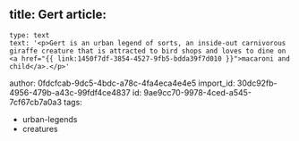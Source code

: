 title: Gert
article:
  -
    type: text
    text: '<p>Gert is an urban legend of sorts, an inside-out carnivorous giraffe creature that is attracted to bird shops and loves to dine on <a href="{{ link:1450f7df-3854-4527-9fb5-bdda39f7d010 }}">macaroni and child</a>.</p>'
author: 0fdcfcab-9dc5-4bdc-a78c-4fa4eca4e4e5
import_id: 30dc92fb-4956-479b-a43c-99fdf4ce4837
id: 9ae9cc70-9978-4ced-a545-7cf67cb7a0a3
tags:
  - urban-legends
  - creatures
